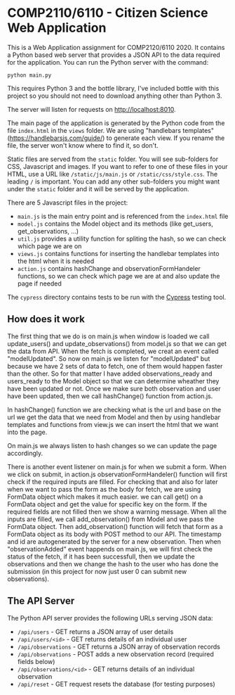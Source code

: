 # COMP2110/6110 - Citizen Science Web Application

This is a Web Application assignment for COMP2120/6110 2020. It contains a 
Python based web server that provides a JSON API to the data required for
the application.  You can run the Python server with the command:

```
python main.py
``` 
This requires Python 3 and the bottle library, I've included bottle with this project
so you should not need to download anything other than Python 3. 

The server will listen for requests on [http://localhost:8010](http://localhost:8010/). 

The main page of the application is generated by the Python code from the file `index.html` 
in the `views` folder. We are using "handlebars templates" (https://handlebarsjs.com/guide/) to generate each view.
If you rename the file, the server won't know where to find it, so don't.

Static files are served from the `static` folder.  You will see sub-folders for CSS, Javascript
and images.   If you want to refer to one of these files in your HTML, use a URL 
like `/static/js/main.js` or `/static/css/style.css`.  The leading `/` is important.  You can
add any other sub-folders you might want under the `static` folder and it will be served
by the application.

There are 5 Javascript files in the project:
* `main.js` is the main entry point and is referenced from the `index.html` file
* `model.js` contains the Model object and its methods (like get_users, get_observations, ...)
* `util.js` provides a utility function for spliting the hash, so we can check which page we are on
* `views.js` contains functions for inserting the handlebar templates into the html when it is needed
* `action.js` contains hashChange and observationFormHandeler functions, so we can check which page we are at and also update the page if needed

The `cypress` directory contains tests to be run with the [Cypress](https://cypress.io) testing tool.

## How does it work

The first thing that we do is on main.js when window is loaded we call update_users() and update_observations() from model.js
so that we can get the data from API. When the fetch is completed, we creat an event called "modelUpdated".
So now on main.js we listen for "modelUpdated" but because we have 2 sets of data to fetch, one of them would happen faster than the other.
So for that matter I have added observations_ready and users_ready to the Model object so that we can determine wheather they have been updated or not.
Once we make sure both observation and user have been updated, then we call hashChange() function from action.js.

In hashChange() function we are checking what is the url and base on the url we get the data that we need from Model and then by using handlebar templates and functions from view.js we can insert the html that we want into the page.

On main.js we always listen to hash changes so we can update the page accordingly.

There is another event listener on main.js for when we submit a form.
When we click on submit, in action.js observationFormHandeler() function will first check if the required inputs are filled.
For checking that and also for later when we want to pass the form as the body for fetch, we are using FormData object which makes it much easier.
we can call get() on a FormData object and get the value for specific key on the form.
If the required fields are not filled then we show a warning message. When all the inputs are filled, we call add_observation() from Model and we pass the FormData object.
Then add_observation() function will fetch that form as a FormData object as its body with POST method to our API.
The timestamp and id are autogenerated by the server for a new observation.
Then when "observationAdded" event happends on main.js, we will first check the status of the fetch, if it has been successfull, then we update the observations and then we change the hash to the user who has done the submission (in this project for now just user 0 can submit new observations).

## The API Server

The Python API server provides the following URLs serving JSON data:

* `/api/users` - GET returns a JSON array of user details
* `/api/users/<id>` - GET returns details of an individual user
* `/api/observations` - GET returns a JSON array of observation records
* `/api/observations` - POST adds a new observation record (required fields below)
* `/api/observations/<id>` - GET returns details of an individual observation
* `/api/reset` - GET request resets the database (for testing purposes)

